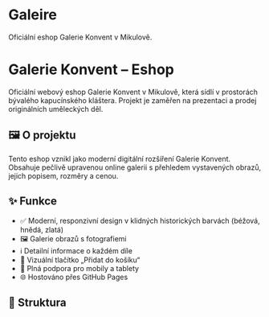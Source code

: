 # Galeire
Oficiální eshop Galerie Konvent v Mikulově.
# Galerie Konvent – Eshop

Oficiální webový eshop Galerie Konvent v Mikulově, která sídlí v prostorách bývalého kapucínského kláštera. Projekt je zaměřen na prezentaci a prodej originálních uměleckých děl.

## 🖼️ O projektu

Tento eshop vznikl jako moderní digitální rozšíření Galerie Konvent. Obsahuje pečlivě upravenou online galerii s přehledem vystavených obrazů, jejich popisem, rozměry a cenou.

## ✨ Funkce

- ✅ Moderní, responzivní design v klidných historických barvách (béžová, hnědá, zlatá)
- 🖼️ Galerie obrazů s fotografiemi
- ℹ️ Detailní informace o každém díle
- 🛒 Vizuální tlačítko „Přidat do košíku“
- 📱 Plná podpora pro mobily a tablety
- 🌐 Hostováno přes GitHub Pages

## 🧭 Struktura

